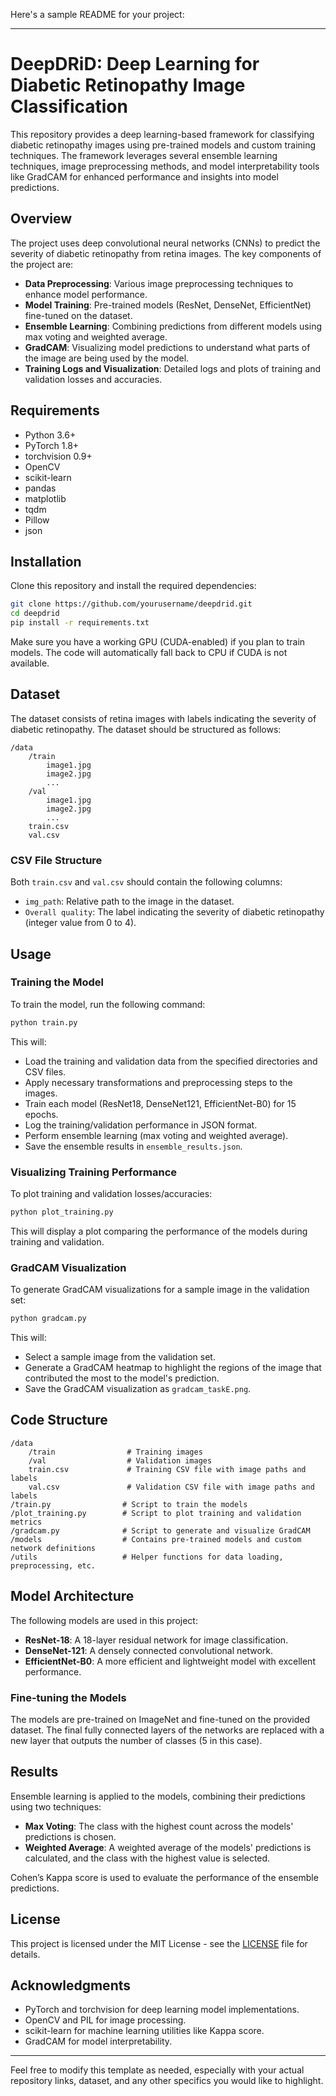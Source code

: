 Here's a sample README for your project:

---

# DeepDRiD: Deep Learning for Diabetic Retinopathy Image Classification

This repository provides a deep learning-based framework for classifying diabetic retinopathy images using pre-trained models and custom training techniques. The framework leverages several ensemble learning techniques, image preprocessing methods, and model interpretability tools like GradCAM for enhanced performance and insights into model predictions.

## Overview

The project uses deep convolutional neural networks (CNNs) to predict the severity of diabetic retinopathy from retina images. The key components of the project are:

- **Data Preprocessing**: Various image preprocessing techniques to enhance model performance.
- **Model Training**: Pre-trained models (ResNet, DenseNet, EfficientNet) fine-tuned on the dataset.
- **Ensemble Learning**: Combining predictions from different models using max voting and weighted average.
- **GradCAM**: Visualizing model predictions to understand what parts of the image are being used by the model.
- **Training Logs and Visualization**: Detailed logs and plots of training and validation losses and accuracies.

## Requirements

- Python 3.6+
- PyTorch 1.8+
- torchvision 0.9+
- OpenCV
- scikit-learn
- pandas
- matplotlib
- tqdm
- Pillow
- json

## Installation

Clone this repository and install the required dependencies:

```bash
git clone https://github.com/yourusername/deepdrid.git
cd deepdrid
pip install -r requirements.txt
```

Make sure you have a working GPU (CUDA-enabled) if you plan to train models. The code will automatically fall back to CPU if CUDA is not available.

## Dataset

The dataset consists of retina images with labels indicating the severity of diabetic retinopathy. The dataset should be structured as follows:

```
/data
    /train
        image1.jpg
        image2.jpg
        ...
    /val
        image1.jpg
        image2.jpg
        ...
    train.csv
    val.csv
```

### CSV File Structure

Both `train.csv` and `val.csv` should contain the following columns:
- `img_path`: Relative path to the image in the dataset.
- `Overall quality`: The label indicating the severity of diabetic retinopathy (integer value from 0 to 4).

## Usage

### Training the Model

To train the model, run the following command:

```bash
python train.py
```

This will:
- Load the training and validation data from the specified directories and CSV files.
- Apply necessary transformations and preprocessing steps to the images.
- Train each model (ResNet18, DenseNet121, EfficientNet-B0) for 15 epochs.
- Log the training/validation performance in JSON format.
- Perform ensemble learning (max voting and weighted average).
- Save the ensemble results in `ensemble_results.json`.

### Visualizing Training Performance

To plot training and validation losses/accuracies:

```bash
python plot_training.py
```

This will display a plot comparing the performance of the models during training and validation.

### GradCAM Visualization

To generate GradCAM visualizations for a sample image in the validation set:

```bash
python gradcam.py
```

This will:
- Select a sample image from the validation set.
- Generate a GradCAM heatmap to highlight the regions of the image that contributed the most to the model's prediction.
- Save the GradCAM visualization as `gradcam_taskE.png`.

## Code Structure

```
/data
    /train                # Training images
    /val                  # Validation images
    train.csv             # Training CSV file with image paths and labels
    val.csv               # Validation CSV file with image paths and labels
/train.py                # Script to train the models
/plot_training.py        # Script to plot training and validation metrics
/gradcam.py              # Script to generate and visualize GradCAM
/models                  # Contains pre-trained models and custom network definitions
/utils                   # Helper functions for data loading, preprocessing, etc.
```

## Model Architecture

The following models are used in this project:
- **ResNet-18**: A 18-layer residual network for image classification.
- **DenseNet-121**: A densely connected convolutional network.
- **EfficientNet-B0**: A more efficient and lightweight model with excellent performance.

### Fine-tuning the Models

The models are pre-trained on ImageNet and fine-tuned on the provided dataset. The final fully connected layers of the networks are replaced with a new layer that outputs the number of classes (5 in this case).

## Results

Ensemble learning is applied to the models, combining their predictions using two techniques:
- **Max Voting**: The class with the highest count across the models' predictions is chosen.
- **Weighted Average**: A weighted average of the models' predictions is calculated, and the class with the highest value is selected.

Cohen’s Kappa score is used to evaluate the performance of the ensemble predictions.

## License

This project is licensed under the MIT License - see the [LICENSE](LICENSE) file for details.

## Acknowledgments

- PyTorch and torchvision for deep learning model implementations.
- OpenCV and PIL for image processing.
- scikit-learn for machine learning utilities like Kappa score.
- GradCAM for model interpretability.

---

Feel free to modify this template as needed, especially with your actual repository links, dataset, and any other specifics you would like to highlight.
